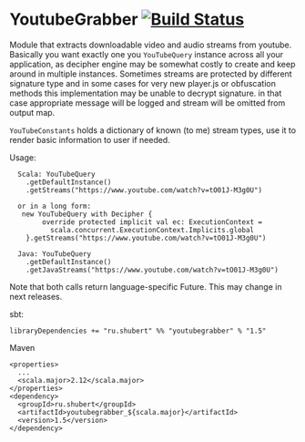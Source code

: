 # YoutubeGrabber [![Build Status](https://travis-ci.org/lure/YoutubeGrabber.svg?branch=master)](https://travis-ci.org/lure/YoutubeGrabber)

Module that extracts downloadable video and audio streams from youtube. Basically you want exactly one you `YouTubeQuery` 
instance across all your application, as decipher engine may be somewhat costly to create and keep around in multiple instances.
Sometimes streams are protected by different signature type and in some cases for very new player.js or obfuscation methods 
this implementation may be unable to decrypt signature. in that case appropriate message will be logged and stream will 
be omitted from output map.


`YouTubeConstants` holds a dictionary of known (to me) stream types, use it to render basic information to user if needed.   
 
Usage: 

```
  Scala: YouTubeQuery
    .getDefaultInstance()
    .getStreams("https://www.youtube.com/watch?v=tO01J-M3g0U")
  
  or in a long form: 
   new YouTubeQuery with Decipher {
        override protected implicit val ec: ExecutionContext = 
          scala.concurrent.ExecutionContext.Implicits.global
    }.getStreams("https://www.youtube.com/watch?v=tO01J-M3g0U")
  
  Java: YouTubeQuery
    .getDefaultInstance()
    .getJavaStreams("https://www.youtube.com/watch?v=tO01J-M3g0U")
``` 

Note that both calls return language-specific Future. This may change in next releases. 

sbt:
```
libraryDependencies += "ru.shubert" %% "youtubegrabber" % "1.5"
```

Maven 

```
<properties>
  ...
  <scala.major>2.12</scala.major>
</properties>
<dependency>
  <groupId>ru.shubert</groupId>
  <artifactId>youtubegrabber_${scala.major}</artifactId>
  <version>1.5</version>
</dependency>
```